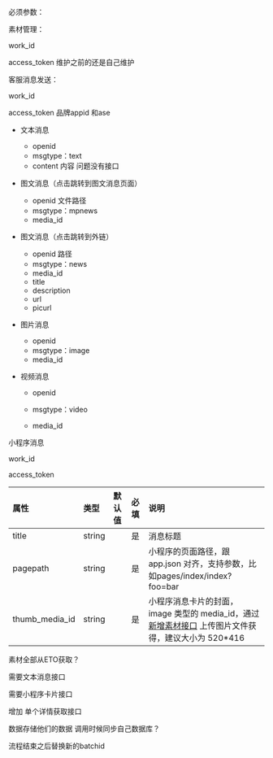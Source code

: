必须参数：

素材管理：

work_id

access_token 维护之前的还是自己维护

客服消息发送：

work_id

access_token 品牌appid 和ase

- 文本消息

  - openid
  - msgtype：text
  - content 内容 问题没有接口

- 图文消息（点击跳转到图文消息页面）

  - openid 文件路径 
  - msgtype：mpnews
  - media_id

- 图文消息（点击跳转到外链）

  - openid 路径
  - msgtype：news
  - media_id
  - title
  - description
  - url
  - picurl

- 图片消息

  - openid
  - msgtype：image
  - media_id

- 视频消息

  - openid

  - msgtype：video

  - media_id

    

小程序消息 

work_id

access_token

| 属性           | 类型   | 默认值 | 必填 | 说明                                                         |
| :------------- | :----- | :----- | :--- | :----------------------------------------------------------- |
| title          | string |        | 是   | 消息标题                                                     |
| pagepath       | string |        | 是   | 小程序的页面路径，跟 app.json 对齐，支持参数，比如pages/index/index?foo=bar |
| thumb_media_id | string |        | 是   | 小程序消息卡片的封面， image 类型的 media_id，通过 [新增素材接口](https://developers.weixin.qq.com/miniprogram/dev/api-backend/open-api/customer-message/customerServiceMessage.uploadTempMedia.html) 上传图片文件获得，建议大小为 520*416 |

素材全部从ETO获取？

需要文本消息接口

需要小程序卡片接口 



增加 单个详情获取接口



数据存储他们的数据 调用时候同步自己数据库？

流程结束之后替换新的batchid